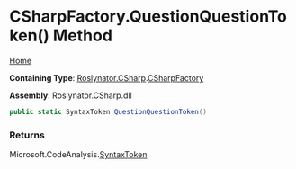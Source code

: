 # CSharpFactory\.QuestionQuestionToken\(\) Method <a name="_Top"></a>

[Home](../../../../README.md)

**Containing Type**: [Roslynator.CSharp](../../README.md#_Top)\.[CSharpFactory](../README.md#_Top)

**Assembly**: Roslynator\.CSharp\.dll

```csharp
public static SyntaxToken QuestionQuestionToken()
```

### Returns

Microsoft\.CodeAnalysis\.[SyntaxToken](https://docs.microsoft.com/en-us/dotnet/api/microsoft.codeanalysis.syntaxtoken)

